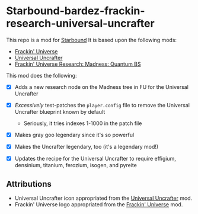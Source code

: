 # Starbound-bardez-frackin-research-universal-uncrafter

This repo is a mod for [Starbound](https://playstarbound.com/) It is based upon the following mods:
- [Frackin' Universe](https://steamcommunity.com/sharedfiles/filedetails/?id=729480149)
- [Universal Uncrafter](https://steamcommunity.com/sharedfiles/filedetails/?id=729532886)
- [Frackin' Universe Research: Madness: Quantum BS](https://steamcommunity.com/sharedfiles/filedetails/?id=2901767904)

This mod does the following:
- [X] Adds a new research node on the Madness tree in FU for the Universal Uncrafter
- [X] _Excessively_ test-patches the `player.config` file to remove the Universal Uncrafter blueprint known by default
  - Seriously, it tries indexes 1-1000 in the patch file
- [X] Makes gray goo legendary since it's so powerful
- [X] Makes the Uncrafter legendary, too (it's a legendary mod!)
- [X] Updates the recipe for the Universal Uncrafter to require effigium, densinium, titanium, ferozium, isogen, and pyreite


## Attributions
- Universal Uncrafter icon appropriated from the [Universal Uncrafter](https://steamcommunity.com/sharedfiles/filedetails/?id=729532886) mod.
- Frackin' Universe logo appropriated from the [Frackin' Universe](https://steamcommunity.com/sharedfiles/filedetails/?id=729480149) mod.
